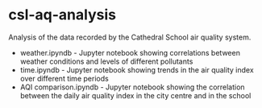 # csl-aq-analysis
Analysis of the data recorded by the Cathedral School air quality system.

- weather.ipyndb - Jupyter notebook showing correlations between weather conditions and levels of different pollutants
- time.ipyndb - Jupyter notebook showing trends in the air quality index over different time periods
- AQI comparison.ipyndb - Jupyter notebook showing the correlation between the daily air quality index in the city centre and in the school
